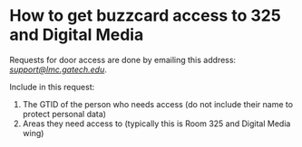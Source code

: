# How to get buzzcard access to 325 and Digital Media

Requests for door access are done by emailing this address: *support@lmc.gatech.edu*.

Include in this request:

1. The GTID of the person who needs access (do not include their name to protect personal data)
2. Areas they need access to (typically this is Room 325 and Digital Media wing)
